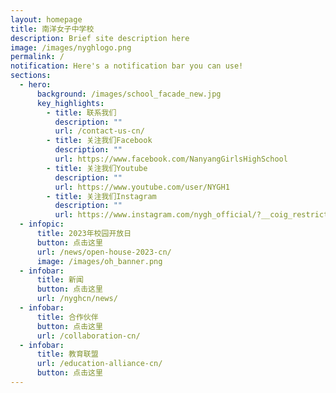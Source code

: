 ```yaml
---
layout: homepage
title: 南洋女子中学校
description: Brief site description here
image: /images/nyghlogo.png
permalink: /
notification: Here's a notification bar you can use!
sections:
  - hero:
      background: /images/school_facade_new.jpg
      key_highlights:
        - title: 联系我们
          description: ""
          url: /contact-us-cn/
        - title: 关注我们Facebook
          description: ""
          url: https://www.facebook.com/NanyangGirlsHighSchool
        - title: 关注我们Youtube
          description: ""
          url: https://www.youtube.com/user/NYGH1
        - title: 关注我们Instagram
          description: ""
          url: https://www.instagram.com/nygh_official/?__coig_restricted=1
  - infopic:
      title: 2023年校园开放日
      button: 点击这里
      url: /news/open-house-2023-cn/
      image: /images/oh_banner.png
  - infobar:
      title: 新闻
      button: 点击这里
      url: /nyghcn/news/
  - infobar:
      title: 合作伙伴
      button: 点击这里
      url: /collaboration-cn/
  - infobar:
      title: 教育联盟
      url: /education-alliance-cn/
      button: 点击这里
---
```

